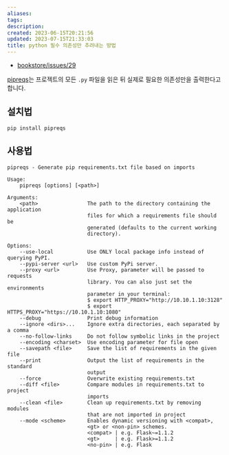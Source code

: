 ```yaml
---
aliases: 
tags: 
description:
created: 2023-06-15T20:21:56
updated: 2023-07-15T21:33:03
title: python 필수 의존성만 추려내는 방법
---
```

- [bookstore/issues/29](https://github.com/ESTsoft-Book-Project/bookstore/issues/29)

[pipreqs](https://betterdatascience.com/python-pipreqs/#:~:text=Pipreqs%20works%20by%20scanning%20all.py%20files%20in%20a,a%20Python%20project%20folder%2C%20simply%20run%20this%20command%3A)는 프로젝트의 모든 `.py` 파일을 읽은 뒤 실제로 필요한 의존성만을 출력한다고 합니다.

설치법
---

```shell
pip install pipreqs
```

사용법
---

```shell
pipreqs - Generate pip requirements.txt file based on imports

Usage:
    pipreqs [options] [<path>]

Arguments:
    <path>                The path to the directory containing the application
                          files for which a requirements file should be
                          generated (defaults to the current working
                          directory).

Options:
    --use-local           Use ONLY local package info instead of querying PyPI.
    --pypi-server <url>   Use custom PyPi server.
    --proxy <url>         Use Proxy, parameter will be passed to requests
                          library. You can also just set the environments
                          parameter in your terminal:
                          $ export HTTP_PROXY="http://10.10.1.10:3128"
                          $ export HTTPS_PROXY="https://10.10.1.10:1080"
    --debug               Print debug information
    --ignore <dirs>...    Ignore extra directories, each separated by a comma
    --no-follow-links     Do not follow symbolic links in the project
    --encoding <charset>  Use encoding parameter for file open
    --savepath <file>     Save the list of requirements in the given file
    --print               Output the list of requirements in the standard
                          output
    --force               Overwrite existing requirements.txt
    --diff <file>         Compare modules in requirements.txt to project
                          imports
    --clean <file>        Clean up requirements.txt by removing modules
                          that are not imported in project
    --mode <scheme>       Enables dynamic versioning with <compat>,
                          <gt> or <non-pin> schemes.
                          <compat> | e.g. Flask~=1.1.2
                          <gt>     | e.g. Flask>=1.1.2
                          <no-pin> | e.g. Flask
```
